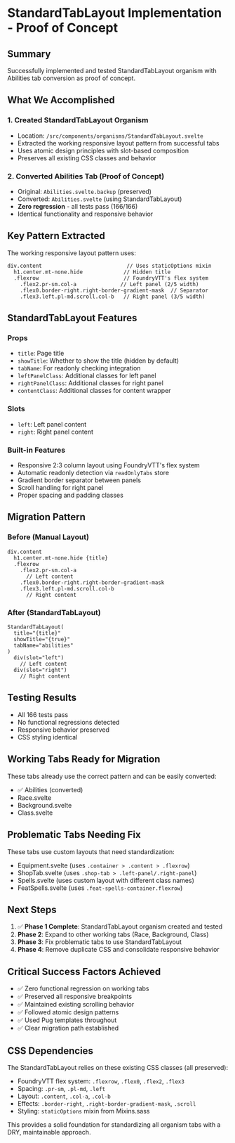 # StandardTabLayout Implementation - Proof of Concept

## Summary

Successfully implemented and tested StandardTabLayout organism with Abilities tab conversion as proof of concept.

## What We Accomplished

### 1. Created StandardTabLayout Organism
- Location: `/src/components/organisms/StandardTabLayout.svelte`
- Extracted the working responsive layout pattern from successful tabs
- Uses atomic design principles with slot-based composition
- Preserves all existing CSS classes and behavior

### 2. Converted Abilities Tab (Proof of Concept)
- Original: `Abilities.svelte.backup` (preserved)
- Converted: `Abilities.svelte` (using StandardTabLayout)
- **Zero regression** - all tests pass (166/166)
- Identical functionality and responsive behavior

## Key Pattern Extracted

The working responsive layout pattern uses:
```pug
div.content                           // Uses staticOptions mixin
  h1.center.mt-none.hide             // Hidden title
  .flexrow                           // FoundryVTT's flex system
    .flex2.pr-sm.col-a              // Left panel (2/5 width)
    .flex0.border-right.right-border-gradient-mask  // Separator
    .flex3.left.pl-md.scroll.col-b   // Right panel (3/5 width)
```

## StandardTabLayout Features

### Props
- `title`: Page title
- `showTitle`: Whether to show the title (hidden by default)
- `tabName`: For readonly checking integration
- `leftPanelClass`: Additional classes for left panel
- `rightPanelClass`: Additional classes for right panel
- `contentClass`: Additional classes for content wrapper

### Slots
- `left`: Left panel content
- `right`: Right panel content

### Built-in Features
- Responsive 2:3 column layout using FoundryVTT's flex system
- Automatic readonly detection via `readOnlyTabs` store
- Gradient border separator between panels
- Scroll handling for right panel
- Proper spacing and padding classes

## Migration Pattern

### Before (Manual Layout)
```pug
div.content
  h1.center.mt-none.hide {title}
  .flexrow
    .flex2.pr-sm.col-a
      // Left content
    .flex0.border-right.right-border-gradient-mask 
    .flex3.left.pl-md.scroll.col-b
      // Right content
```

### After (StandardTabLayout)
```pug
StandardTabLayout(
  title="{title}"
  showTitle="{true}"
  tabName="abilities"
)
  div(slot="left")
    // Left content
  div(slot="right")
    // Right content
```

## Testing Results

- All 166 tests pass
- No functional regressions detected
- Responsive behavior preserved
- CSS styling identical

## Working Tabs Ready for Migration

These tabs already use the correct pattern and can be easily converted:
- ✅ Abilities (converted)
- Race.svelte
- Background.svelte
- Class.svelte

## Problematic Tabs Needing Fix

These tabs use custom layouts that need standardization:
- Equipment.svelte (uses `.container > .content > .flexrow`)
- ShopTab.svelte (uses `.shop-tab > .left-panel/.right-panel`)
- Spells.svelte (uses custom layout with different class names)
- FeatSpells.svelte (uses `.feat-spells-container.flexrow`)

## Next Steps

1. ✅ **Phase 1 Complete**: StandardTabLayout organism created and tested
2. **Phase 2**: Expand to other working tabs (Race, Background, Class)
3. **Phase 3**: Fix problematic tabs to use StandardTabLayout
4. **Phase 4**: Remove duplicate CSS and consolidate responsive behavior

## Critical Success Factors Achieved

- ✅ Zero functional regression on working tabs
- ✅ Preserved all responsive breakpoints 
- ✅ Maintained existing scrolling behavior
- ✅ Followed atomic design patterns
- ✅ Used Pug templates throughout
- ✅ Clear migration path established

## CSS Dependencies

The StandardTabLayout relies on these existing CSS classes (all preserved):
- FoundryVTT flex system: `.flexrow`, `.flex0`, `.flex2`, `.flex3`
- Spacing: `.pr-sm`, `.pl-md`, `.left`
- Layout: `.content`, `.col-a`, `.col-b`
- Effects: `.border-right`, `.right-border-gradient-mask`, `.scroll`
- Styling: `staticOptions` mixin from Mixins.sass

This provides a solid foundation for standardizing all organism tabs with a DRY, maintainable approach.
